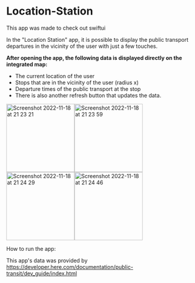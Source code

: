 # Location-Station

This app was made to check out swiftui

In the "Location Station" app, it is possible to display the public transport departures in the vicinity of the user with just a few touches.

**After opening the app, the following data is displayed directly on the integrated map:**

- The current location of the user
- Stops that are in the vicinity of the user (radius x)
- Departure times of the public transport at the stop
- There is also another refresh button that updates the data.

<img width="180" alt="Screenshot 2022-11-18 at 21 23 21" src="https://user-images.githubusercontent.com/56154553/202796054-2e243e78-72bf-4aac-98e3-588a114f6408.png"><img width="180" alt="Screenshot 2022-11-18 at 21 23 59" src="https://user-images.githubusercontent.com/56154553/202796035-c908f98e-fd82-4d4d-bfe2-2b816c20d7cf.png"><img width="180" alt="Screenshot 2022-11-18 at 21 24 29" src="https://user-images.githubusercontent.com/56154553/202796048-832e2c2d-fea0-4f9b-b7fc-89bae7697e1e.png"><img width="180" alt="Screenshot 2022-11-18 at 21 24 46" src="https://user-images.githubusercontent.com/56154553/202796051-50a8a441-0c7d-4312-ad22-d3b1da0d6b5e.png">

How to run the app:

This app's data was provided by https://developer.here.com/documentation/public-transit/dev_guide/index.html
